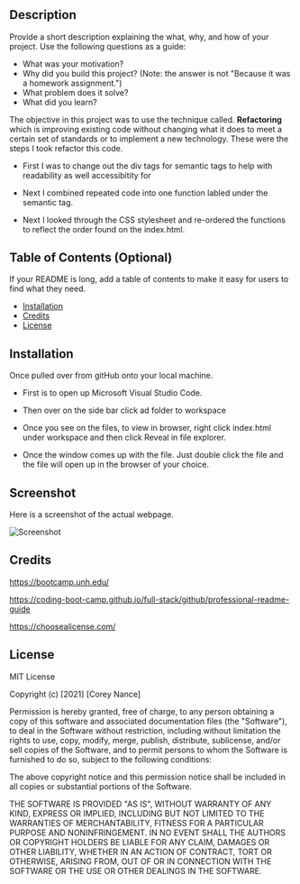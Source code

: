 # <Your-Project-Title>
## Description
Provide a short description explaining the what, why, and how of your project. Use the following questions as a guide:
- What was your motivation?
- Why did you build this project? (Note: the answer is not "Because it was a homework assignment.")
- What problem does it solve?
- What did you learn?

The objective in this project was to use the technique called.
**Refactoring** which is improving existing code without changing what it does to meet a certain set of standards or to implement a new technology.  These were the steps I took refactor this code.

- First I was to change out the div tags for semantic tags to help with readability as well accessibitity for 

- Next I combined repeated code into one function labled under the semantic tag.

- Next I looked through the CSS stylesheet and re-ordered the functions to reflect the order found on the index.html.


## Table of Contents (Optional)
If your README is long, add a table of contents to make it easy for users to find what they need.
- [Installation](#installation)
- [Credits](#credits)
- [License](#license)
## Installation
Once pulled over from gitHub onto your local machine.
- First is to open up Microsoft Visual Studio Code.

- Then over on the side bar click ad folder to workspace

- Once you see on the files, to view in browser, right click index.html under workspace and then click Reveal in file explorer.

- Once the window comes up with the file. Just double click the file and the file will open up in the browser of your choice. 
## Screenshot
Here is a screenshot of the actual webpage.
 
 ![Screenshot](.\assets\images\Webpage_screenshot.png)
<br>
## Credits
https://bootcamp.unh.edu/ 

https://coding-boot-camp.github.io/full-stack/github/professional-readme-guide

https://choosealicense.com/

## License
MIT License

Copyright (c) [2021] [Corey Nance]

Permission is hereby granted, free of charge, to any person obtaining a copy
of this software and associated documentation files (the "Software"), to deal
in the Software without restriction, including without limitation the rights
to use, copy, modify, merge, publish, distribute, sublicense, and/or sell
copies of the Software, and to permit persons to whom the Software is
furnished to do so, subject to the following conditions:

The above copyright notice and this permission notice shall be included in all
copies or substantial portions of the Software.

THE SOFTWARE IS PROVIDED "AS IS", WITHOUT WARRANTY OF ANY KIND, EXPRESS OR
IMPLIED, INCLUDING BUT NOT LIMITED TO THE WARRANTIES OF MERCHANTABILITY,
FITNESS FOR A PARTICULAR PURPOSE AND NONINFRINGEMENT. IN NO EVENT SHALL THE
AUTHORS OR COPYRIGHT HOLDERS BE LIABLE FOR ANY CLAIM, DAMAGES OR OTHER
LIABILITY, WHETHER IN AN ACTION OF CONTRACT, TORT OR OTHERWISE, ARISING FROM,
OUT OF OR IN CONNECTION WITH THE SOFTWARE OR THE USE OR OTHER DEALINGS IN THE
SOFTWARE.





